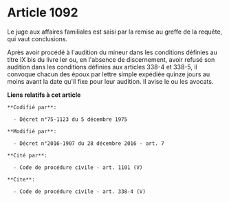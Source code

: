 # Article 1092

Le juge aux affaires familiales est saisi par la remise au greffe de la requête, qui vaut conclusions. 

Après avoir procédé à l'audition du mineur dans les conditions définies au titre IX bis du livre Ier ou, en l'absence de
discernement, avoir refusé son audition dans les conditions définies aux articles 338-4 et 338-5, il convoque chacun des
époux par lettre simple expédiée quinze jours au moins avant la date qu'il fixe pour leur audition. Il avise le ou les
avocats.

**Liens relatifs à cet article**

	**Codifié par**:

	  - Décret n°75-1123 du 5 décembre 1975

	**Modifié par**:

	  - Décret n°2016-1907 du 28 décembre 2016 - art. 7

	**Cité par**:

	  - Code de procédure civile - art. 1101 (V)

	**Cite**:

	  - Code de procédure civile - art. 338-4 (V)

